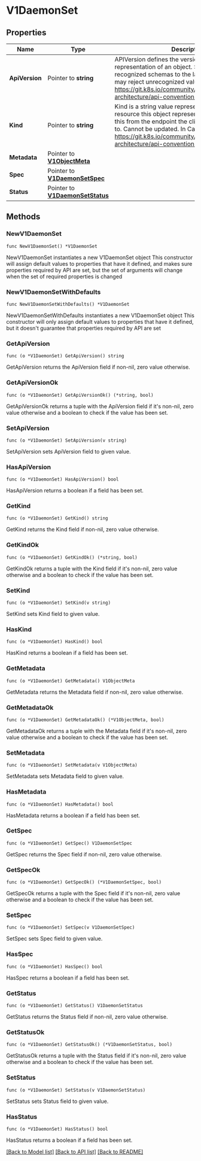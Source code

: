 # V1DaemonSet

## Properties

Name | Type | Description | Notes
------------ | ------------- | ------------- | -------------
**ApiVersion** | Pointer to **string** | APIVersion defines the versioned schema of this representation of an object. Servers should convert recognized schemas to the latest internal value, and may reject unrecognized values. More info: https://git.k8s.io/community/contributors/devel/sig-architecture/api-conventions.md#resources | [optional] 
**Kind** | Pointer to **string** | Kind is a string value representing the REST resource this object represents. Servers may infer this from the endpoint the client submits requests to. Cannot be updated. In CamelCase. More info: https://git.k8s.io/community/contributors/devel/sig-architecture/api-conventions.md#types-kinds | [optional] 
**Metadata** | Pointer to [**V1ObjectMeta**](V1ObjectMeta.md) |  | [optional] 
**Spec** | Pointer to [**V1DaemonSetSpec**](V1DaemonSetSpec.md) |  | [optional] 
**Status** | Pointer to [**V1DaemonSetStatus**](V1DaemonSetStatus.md) |  | [optional] 

## Methods

### NewV1DaemonSet

`func NewV1DaemonSet() *V1DaemonSet`

NewV1DaemonSet instantiates a new V1DaemonSet object
This constructor will assign default values to properties that have it defined,
and makes sure properties required by API are set, but the set of arguments
will change when the set of required properties is changed

### NewV1DaemonSetWithDefaults

`func NewV1DaemonSetWithDefaults() *V1DaemonSet`

NewV1DaemonSetWithDefaults instantiates a new V1DaemonSet object
This constructor will only assign default values to properties that have it defined,
but it doesn't guarantee that properties required by API are set

### GetApiVersion

`func (o *V1DaemonSet) GetApiVersion() string`

GetApiVersion returns the ApiVersion field if non-nil, zero value otherwise.

### GetApiVersionOk

`func (o *V1DaemonSet) GetApiVersionOk() (*string, bool)`

GetApiVersionOk returns a tuple with the ApiVersion field if it's non-nil, zero value otherwise
and a boolean to check if the value has been set.

### SetApiVersion

`func (o *V1DaemonSet) SetApiVersion(v string)`

SetApiVersion sets ApiVersion field to given value.

### HasApiVersion

`func (o *V1DaemonSet) HasApiVersion() bool`

HasApiVersion returns a boolean if a field has been set.

### GetKind

`func (o *V1DaemonSet) GetKind() string`

GetKind returns the Kind field if non-nil, zero value otherwise.

### GetKindOk

`func (o *V1DaemonSet) GetKindOk() (*string, bool)`

GetKindOk returns a tuple with the Kind field if it's non-nil, zero value otherwise
and a boolean to check if the value has been set.

### SetKind

`func (o *V1DaemonSet) SetKind(v string)`

SetKind sets Kind field to given value.

### HasKind

`func (o *V1DaemonSet) HasKind() bool`

HasKind returns a boolean if a field has been set.

### GetMetadata

`func (o *V1DaemonSet) GetMetadata() V1ObjectMeta`

GetMetadata returns the Metadata field if non-nil, zero value otherwise.

### GetMetadataOk

`func (o *V1DaemonSet) GetMetadataOk() (*V1ObjectMeta, bool)`

GetMetadataOk returns a tuple with the Metadata field if it's non-nil, zero value otherwise
and a boolean to check if the value has been set.

### SetMetadata

`func (o *V1DaemonSet) SetMetadata(v V1ObjectMeta)`

SetMetadata sets Metadata field to given value.

### HasMetadata

`func (o *V1DaemonSet) HasMetadata() bool`

HasMetadata returns a boolean if a field has been set.

### GetSpec

`func (o *V1DaemonSet) GetSpec() V1DaemonSetSpec`

GetSpec returns the Spec field if non-nil, zero value otherwise.

### GetSpecOk

`func (o *V1DaemonSet) GetSpecOk() (*V1DaemonSetSpec, bool)`

GetSpecOk returns a tuple with the Spec field if it's non-nil, zero value otherwise
and a boolean to check if the value has been set.

### SetSpec

`func (o *V1DaemonSet) SetSpec(v V1DaemonSetSpec)`

SetSpec sets Spec field to given value.

### HasSpec

`func (o *V1DaemonSet) HasSpec() bool`

HasSpec returns a boolean if a field has been set.

### GetStatus

`func (o *V1DaemonSet) GetStatus() V1DaemonSetStatus`

GetStatus returns the Status field if non-nil, zero value otherwise.

### GetStatusOk

`func (o *V1DaemonSet) GetStatusOk() (*V1DaemonSetStatus, bool)`

GetStatusOk returns a tuple with the Status field if it's non-nil, zero value otherwise
and a boolean to check if the value has been set.

### SetStatus

`func (o *V1DaemonSet) SetStatus(v V1DaemonSetStatus)`

SetStatus sets Status field to given value.

### HasStatus

`func (o *V1DaemonSet) HasStatus() bool`

HasStatus returns a boolean if a field has been set.


[[Back to Model list]](../README.md#documentation-for-models) [[Back to API list]](../README.md#documentation-for-api-endpoints) [[Back to README]](../README.md)


